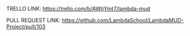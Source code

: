 TRELLO LINK:
https://trello.com/b/AWtjYmt7/lambda-mud

PULL REQUEST LINK:
https://github.com/LambdaSchool/LambdaMUD-Project/pull/103